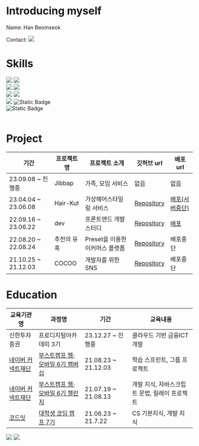# Introducing myself

Name: Han Beomseok

Contact: <a href="mailto:bmtosss@gmail.com"><img src="https://img.shields.io/badge/Gmail-d14836?style=flat-square&logo=Gmail&logoColor=white&link=tls1gy2rms3@gmail.com"/></a>


# Skills
<div>
  <img src="https://img.shields.io/badge/HTML5-e34f26?style=flat-square&logo=html5&logoColor=white"/>
  <img src="https://img.shields.io/badge/CSS3-1572B6?style=flat-square&logo=css3&logoColor=white"/>
</div>
<div>
  <img src="https://img.shields.io/badge/TypeScript-3776AB?style=flat-square&logo=Typescript&logoColor=white"/>
  <img src="https://img.shields.io/badge/JavaScript-f7df1e?style=flat-square&logo=javascript&logoColor=white"/>
</div>
<div>
  <img src="https://img.shields.io/badge/React-61DAFB?style=flat-square&logo=React&logoColor=white"/>
  <img src="https://img.shields.io/badge/Next-000000?style=flat-square&logo=Next.js&logoColor=white"/>
</div>
<div>
  <img src="https://img.shields.io/badge/Node.js-339933?style=flat-square&logo=Node.js&logoColor=white"/>
  <img alt="Static Badge" src="https://img.shields.io/badge/Spring-%236DB33F?style=flat-square&logo=Spring&logoColor=white">
</div>
<div>
  <img alt="Static Badge" src="https://img.shields.io/badge/MySQL-%234479A1?style=flat-square&logo=MySQL&logoColor=white">
</div>
<br>

# 

# Project

| 기간                | 프로젝트명 | 프로젝트 소개     | 깃허브 url                                                                | 배포 url                                           |
| ------------------- | ---------- | ----------------- | ------------------------------------------------------------------------- | -------------------------------------------------- |
|23.09.08 ~ 진행중 | Jibbap | 가족, 모임 서비스| 없음 | 없음 |
| 23.04.04 ~ 23.06.08 | Hair-Kut | 가상헤어스타일링 서비스| <a href='https://github.com/Hair-Kut/frontend'>Repository</a>| <a href='https://frontend-ten-lyart.vercel.app/'>배포(서버중단)</a> |
| 22.09.16 ~ 23.06.22 | dev | 프론트엔드 개발 스터디| <a href='https://github.com/beomseok37/dev'>Repository</a>| <a href='https://www.beomseok.dev'>배포</a>|
| 22.08.20 ~ 22.08.24 | 추천의 유혹 | Preset을 이용한 이커머스 플랫폼| <a href='https://github.com/orgs/kurly-tor/repositories'>Repository</a>| 배포중단 |
| 21.10.25 ~ 21.12.03 | COCOO      | 개발자를 위한 SNS | <a href='https://github.com/boostcampwm-2021/WEB26-COKIRI'>Repository</a> | 배포중단 |

# Education

| 교육기관명                                                 | 과정명                                                                                        | 기간                | 교육내용                                      |
| ---------------------------------------------------------- | --------------------------------------------------------------------------------------------- | ------------------- | --------------------------------------------- |
|신한투자증권|프로디지털아카데미 3기|23.12.27 ~ 진행중| 클라우드 기반 금융ICT개발|
| <a href="https://www.connect.or.kr/">네이버 커넥트재단</a> | <a href="https://boostcamp.connect.or.kr/program_wm.html">부스트캠프 웹·모바일 6기 멤버십</a> | 21.08.23 ~ 21.12.03 | 학습 스프린트, 그룹 프로젝트                  |
| <a href="https://www.connect.or.kr/">네이버 커넥트재단</a> | <a href="https://boostcamp.connect.or.kr/program_wm.html">부스트캠프 웹·모바일 6기 챌린지</a> | 21.07.19 ~ 21.08.13 | 개발 지식, 자바스크립트 문법, 릴레이 프로젝트 |
| <a href="https://www.codeit.kr/">코드잇</a>                | <a href="https://www.boostcourse.org/study-cs50-2nd/">대학생 코딩 캠프 7기</a>                | 21.06.23 ~ 21.7.22  | CS 기본지식, 개발 지식                        |

<img src='https://github-readme-stats.vercel.app/api?username=beomseok37&show_icons=true&theme=default' />
<img src='https://github-readme-stats.vercel.app/api/top-langs/?username=beomseok37&layout=compact&count_private=true&hide=swift,kotlin' />
